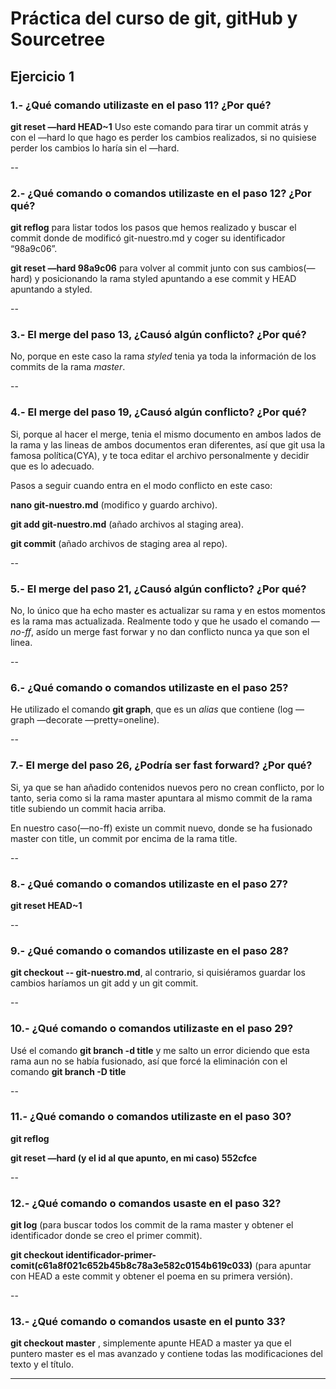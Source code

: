 # Práctica del curso de git, gitHub y Sourcetree
## Ejercicio 1

### 1.- ¿Qué comando utilizaste en el paso 11? ¿Por qué?

**git reset —hard HEAD~1** Uso este comando para tirar un commit atrás y con el —hard lo que hago es perder los cambios realizados, si no quisiese perder los cambios lo haría sin el —hard.

--

### 2.- ¿Qué comando o comandos utilizaste en el paso 12? ¿Por qué?

**git reflog** para listar todos los pasos que hemos realizado y buscar el commit donde de modificó git-nuestro.md y coger su identificador “98a9c06”. 

**git reset —hard 98a9c06** para volver al commit junto con sus cambios(—hard) y posicionando la rama styled apuntando a ese commit y HEAD apuntando a styled.

--

### 3.- El merge del paso 13, ¿Causó algún conflicto? ¿Por qué? 

No, porque en este caso la rama *styled* tenia ya toda la información de los commits de la rama *master*.

--
### 4.- El merge del paso 19, ¿Causó algún conflicto? ¿Por qué? 

Si, porque al hacer el merge, tenia el mismo documento en ambos lados de la rama y las lineas de ambos documentos eran diferentes, así que git usa la famosa política(CYA), y te toca editar el archivo personalmente y decidir que es lo adecuado. 

Pasos a seguir cuando entra en el modo conflicto en este caso:

**nano git-nuestro.md** (modifico y guardo archivo).

**git add git-nuestro.md** (añado archivos al staging area).

**git commit** (añado archivos de staging area al repo).

--
### 5.- El merge del paso 21, ¿Causó algún conflicto? ¿Por qué? 

No, lo único que ha echo master es actualizar su rama y en estos momentos es la rama mas actualizada. Realmente todo y que he usado el comando *—no-ff*, asído un merge fast forwar y no dan conflicto nunca ya que son el linea.

--
### 6.- ¿Qué comando o comandos utilizaste en el paso 25?

He utilizado el comando **git graph**, que es un *alias* que contiene (log —graph —decorate —pretty=oneline).

--
### 7.- El merge del paso 26, ¿Podría ser fast forward? ¿Por qué? 

Si, ya que se han añadido contenidos nuevos pero no crean conflicto, por lo tanto, seria como si la rama master apuntara al mismo commit de la rama title subiendo un commit hacia arriba.

En nuestro caso(—no-ff) existe un commit nuevo, donde se ha fusionado master con title, un commit por encima de la rama title.

--

### 8.- ¿Qué comando o comandos utilizaste en el paso 27? 

**git reset HEAD~1**

--

### 9.- ¿Qué comando o comandos utilizaste en el paso 28? 

**git checkout -- git-nuestro.md**, al contrario, si quisiéramos guardar los cambios haríamos un git add y un git commit. 

--

### 10.- ¿Qué comando o comandos utilizaste en el paso 29? 

Usé el comando **git branch -d title** y me salto un error diciendo que esta rama aun no se había fusionado, así que forcé la eliminación con el comando **git branch -D title**

--

### 11.- ¿Qué comando o comandos utilizaste en el paso 30? 

**git reflog**

**git reset —hard (y el id al que apunto, en mi caso) 552cfce**

--

### 12.- ¿Qué comando o comandos usaste en el paso 32?

**git log** (para buscar todos los commit de la rama master y obtener el identificador donde se creo el primer commit).

**git checkout identificador-primer-comit(c61a8f021c652b45b8c78a3e582c0154b619c033)** (para apuntar con HEAD a este commit y obtener el poema en su primera versión). 

--

### 13.- ¿Qué comando o comandos usaste en el punto 33? 

**git checkout master** , simplemente apunte HEAD a master ya que el puntero master es el mas avanzado y contiene todas las modificaciones del texto y el título.

---